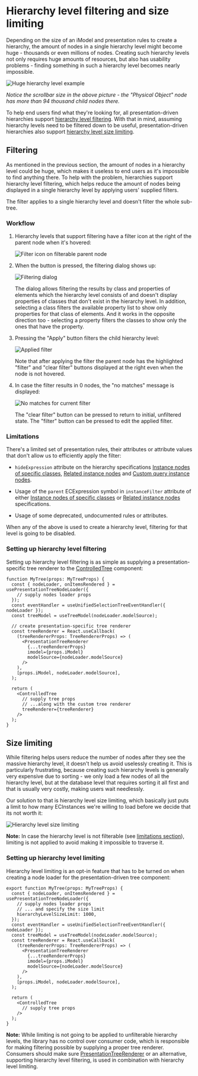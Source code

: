 # Hierarchy level filtering and size limiting

Depending on the size of an iModel and presentation rules to create a hierarchy, the amount of nodes in a single hierarchy level might become huge - thousands or even millions of nodes. Creating such hierarchy levels not only requires huge amounts of resources, but also has usability problems - finding something in such a hierarchy level becomes nearly impossible.

![Huge hierarchy level example](./media/filtering-limiting-problem.png)

*Notice the scrollbar size in the above picture - the "Physical Object" node has more than 94 thousand child nodes there.*

To help end users find what they're looking for, all presentation-driven hierarchies support [hierarchy level filtering](#filtering). With that in mind, assuming hierarchy levels need to be filtered down to be useful, presentation-driven hierarchies also support [hierarchy level size limiting](#size-limiting).

## Filtering

As mentioned in the previous section, the amount of nodes in a hierarchy level could be huge, which makes it useless to end users as it's impossible to find anything there. To help with the problem, hierarchies support hierarchy level filtering, which helps reduce the amount of nodes being displayed in a single hierarchy level by applying users' supplied filters.

The filter applies to a single hierarchy level and doesn't filter the whole sub-tree.

### Workflow

1. Hierarchy levels that support filtering have a filter icon at the right of the parent node when it's hovered:

   ![Filter icon on filterable parent node](./media/filtering-limiting-workflow-1.png)

2. When the button is pressed, the filtering dialog shows up:

   ![Filtering dialog](./media/filtering-limiting-workflow-2.png)

   The dialog allows filtering the results by class and properties of elements which the hierarchy level consists of and doesn't display properties of classes that don't exist in the hierarchy level. In addition, selecting a class filters the available property list to show only properties for that class of elements. And it works in the opposite direction too - selecting a property filters the classes to show only the ones that have the property.

3. Pressing the "Apply" button filters the child hierarchy level:

   ![Applied filter](./media/filtering-limiting-workflow-3.png)

   Note that after applying the filter the parent node has the highlighted "filter" and "clear filter" buttons displayed at the right even when the node is not hovered.

4. In case the filter results in 0 nodes, the "no matches" message is displayed:

   ![No matches for current filter](./media/filtering-limiting-workflow-4.png)

   The "clear filter" button can be pressed to return to initial, unfiltered state. The "filter" button can be pressed to edit the applied filter.

### Limitations

There's a limited set of presentation rules, their attributes or attribute values that don't allow us to efficiently apply the filter:

- `hideExpression` attribute on the hierarchy specifications [Instance nodes of specific classes](./InstanceNodesOfSpecificClasses.md#attribute-hideexpression), [Related instance nodes](./RelatedInstanceNodes.md#attribute-hideexpression) and [Custom query instance nodes](./CustomQueryInstanceNodes.md#attribute-hideexpression).

- Usage of the `parent` ECExpression symbol in `instanceFilter` attribute of either [Instance nodes of specific classes](./InstanceNodesOfSpecificClasses.md#attribute-instancefilter) or [Related instance nodes](./RelatedInstanceNodes.md#attribute-instancefilter) specifications.

- Usage of some deprecated, undocumented rules or attributes.

When any of the above is used to create a hierarchy level, filtering for that level is going to be disabled.

### Setting up hierarchy level filtering

Setting up hierarchy level filtering is as simple as supplying a presentation-specific tree renderer to the [ControlledTree]($components-react) component:

```tsx
function MyTree(props: MyTreeProps) {
  const { nodeLoader, onItemsRendered } = usePresentationTreeNodeLoader({
    // supply nodes loader props
  });
  const eventHandler = useUnifiedSelectionTreeEventHandler({ nodeLoader });
  const treeModel = useTreeModel(nodeLoader.modelSource);

  // create presentation-specific tree renderer
  const treeRenderer = React.useCallback(
    (treeRendererProps: TreeRendererProps) => (
      <PresentationTreeRenderer
        {...treeRendererProps}
        imodel={props.iModel}
        modelSource={nodeLoader.modelSource}
      />
    ),
    [props.iModel, nodeLoader.modelSource],
  );

  return (
    <ControlledTree
      // supply tree props
      // ...along with the custom tree renderer
      treeRenderer={treeRenderer}
    />
  );
}
```

## Size limiting

While filtering helps users reduce the number of nodes after they see the massive hierarchy level, it doesn't help us avoid uselessly creating it. This is particularly frustrating, because creating such hierarchy levels is generally very expensive due to sorting - we only load a few nodes of all the hierarchy level, but at the database level that requires sorting it all first and that is usually very costly, making users wait needlessly.

Our solution to that is hierarchy level size limiting, which basically just puts a limit to how many ECInstances we're willing to load before we decide that its not worth it:

![Hierarchy level size limiting](./media/filtering-limiting-too-many-nodes.png)

**Note:** In case the hierarchy level is not filterable (see [limitations section](#limitations)), limiting is not applied to avoid making it impossible to traverse it.

### Setting up hierarchy level limiting

Hierarchy level limiting is an opt-in feature that has to be turned on when creating a node loader for the presentation-driven tree component:

```tsx
export function MyTree(props: MyTreeProps) {
  const { nodeLoader, onItemsRendered } = usePresentationTreeNodeLoader({
    // supply nodes loader props
    // ... and specify the size limit
    hierarchyLevelSizeLimit: 1000,
  });
  const eventHandler = useUnifiedSelectionTreeEventHandler({ nodeLoader });
  const treeModel = useTreeModel(nodeLoader.modelSource);
  const treeRenderer = React.useCallback(
    (treeRendererProps: TreeRendererProps) => (
      <PresentationTreeRenderer
        {...treeRendererProps}
        imodel={props.iModel}
        modelSource={nodeLoader.modelSource}
      />
    ),
    [props.iModel, nodeLoader.modelSource],
  );

  return (
    <ControlledTree
      // supply tree props
    />
  );
}
```

**Note:** While limiting is not going to be applied to unfilterable hierarchy levels, the library has no control over consumer code, which is responsible for making filtering possible by supplying a proper tree renderer. Consumers should make sure [PresentationTreeRenderer]($presentation-components) or an alternative, supporting hierarchy level filtering, is used in combination with hierarchy level limiting.

